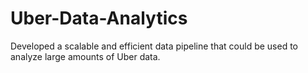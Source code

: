 # Uber-Data-Analytics
Developed a scalable and efficient data pipeline that could be used to analyze large amounts of Uber data.

